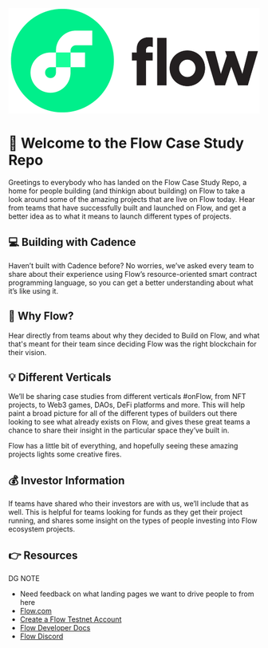 ![Flow Logo](images/flow_logo%20(1).png)
# :wave: Welcome to the Flow Case Study Repo

Greetings to everybody who has landed on the Flow Case Study Repo, a home for people building (and thinkign about building) on Flow to take a look around some of the amazing projects that are live on Flow today. Hear from teams that have successfully built and launched on Flow, and get a better idea as to what it means to launch different types of projects. 

## :computer: Building with Cadence

Haven’t built with Cadence before? No worries, we’ve asked every team to share about their experience using Flow’s resource-oriented smart contract programming language, so you can get a better understanding about what it’s like using it. 

## :ocean: Why Flow?

Hear directly from teams about why they decided to Build on Flow, and what that's meant for their team since deciding Flow was the right blockchain for their vision.

## :bulb: Different Verticals

We’ll be sharing case studies from different verticals #onFlow, from NFT projects, to Web3 games, DAOs, DeFi platforms and more. This will help paint a broad picture for all of the different types of builders out there looking to see what already exists on Flow, and gives these great teams a chance to share their insight in the particular space they’ve built in. 

Flow has a little bit of everything, and hopefully seeing these amazing projects lights some creative fires.

## :moneybag: Investor Information

If teams have shared who their investors are with us, we’ll include that as well. This is helpful for teams looking for funds as they get their project running, and shares some insight on the types of people investing into Flow ecosystem projects.

## :point_right: Resources
DG NOTE 
* Need feedback on what landing pages we want to drive people to from here
* [Flow.com](flow.com)
* [Create a Flow Testnet Account](https://testnet-faucet-v2.onflow.org/)
* [Flow Developer Docs](https://docs.onflow.org/)
* [Flow Discord](discord.gg/flow)
